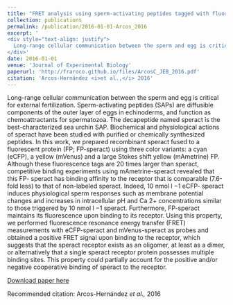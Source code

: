 ```yaml
---
title: "FRET analysis using sperm-activating peptides tagged with fluorescent proteins reveals that ligand-binding sites exist as clusters"
collection: publications
permalink: /publication/2016-01-01-Arcos_2016
excerpt: '
<div style="text-align: justify">
  Long-range cellular communication between the sperm and egg is critical for external fertilization. Sperm-activating peptides (SAPs) are diffusible components of the outer layer of eggs in echinoderms, and function as chemoattractants for spermatozoa. The decapeptide named speract is the best-characterized sea urchin SAP. Biochemical and physiological actions of speract have been studied with purified or chemically synthesized peptides. In this work, we prepared recombinant speract fused to a fluorescent protein (FP; FP-speract) using three color variants: a cyan (eCFP), a yellow (mVenus) and a large Stokes shift yellow (mAmetrine) FP. Although these fluorescence tags are 20 times larger than speract, competitive binding experiments using mAmetrine-speract revealed that this FP- speract has binding affinity to the receptor that is comparable (7.6-fold less) to that of non-labeled speract. Indeed, 10 nmol·l<sup>−1</sup> eCFP- speract induces physiological sperm responses such as membrane potential changes and increases in intracellular pH and Ca<sup>2+</sup> concentrations similar to those triggered by 10 nmol·l<sup>−1</sup> speract. Furthermore, FP-speract maintains its fluorescence upon binding to its receptor. Using this property, we performed fluorescence resonance energy transfer (FRET) measurements with eCFP-speract and mVenus-speract as probes and obtained a positive FRET signal upon binding to the receptor, which suggests that the speract receptor exists as an oligomer, at least as a dimer, or alternatively that a single speract receptor protein possesses multiple binding sites. This property could partially account for the positive and/or negative cooperative binding of speract to the receptor.
</div>'
date: 2016-01-01
venue: 'Journal of Experimental Biology'
paperurl: 'http://fraroco.github.io/files/ArcosC_JEB_2016.pdf'
citation: 'Arcos-Hernández <i>et al.,</i> 2016'
---
```

Long-range cellular communication between the sperm and egg is critical for external fertilization. Sperm-activating peptides (SAPs) are diffusible components of the outer layer of eggs in echinoderms, and function as chemoattractants for spermatozoa. The decapeptide named speract is the best-characterized sea urchin SAP. Biochemical and physiological actions of speract have been studied with purified or chemically synthesized peptides. In this work, we prepared recombinant speract fused to a fluorescent protein (FP; FP-speract) using three color variants: a cyan (eCFP), a yellow (mVenus) and a large Stokes shift yellow (mAmetrine) FP. Although these fluorescence tags are 20 times larger than speract, competitive binding experiments using mAmetrine-speract revealed that this FP- speract has binding affinity to the receptor that is comparable (7.6-fold less) to that of non-labeled speract. Indeed, 10 nmol l −1 eCFP- speract induces physiological sperm responses such as membrane potential changes and increases in intracellular pH and Ca 2+ concentrations similar to those triggered by 10 nmol l −1 speract. Furthermore, FP-speract maintains its fluorescence upon binding to its receptor. Using this property, we performed fluorescence resonance energy transfer (FRET) measurements with eCFP-speract and mVenus-speract as probes and obtained a positive FRET signal upon binding to the receptor, which suggests that the speract receptor exists as an oligomer, at least as a dimer, or alternatively that a single speract receptor protein possesses multiple binding sites. This property could partially account for the positive and/or negative cooperative binding of speract to the receptor.

[Download paper here](http://fraroco.github.io/files/ArcosC_JEB_2016.pdf)

Recommended citation: Arcos-Hernández <i>et al.,</i> 2016
